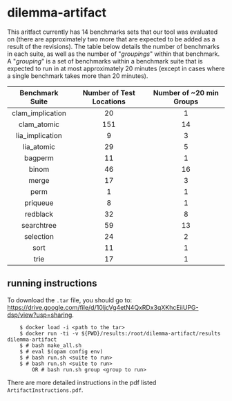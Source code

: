 # dilemma-artifact

This aritfact currently has 14 benchmarks sets that our tool was evaluated on (there are approximately two more that are expected to
be added as a result of the revisions). The table below details the number of benchmarks in each suite, as well as the number of "_groupings_" 
within that benchmark. A "_grouping_" is a set of benchmarks within a benchmark suite that is expected to run in at most approximately 20 minutes 
(except in cases where a single benchmark takes more than 20 minutes).

| Benchmark Suite               | Number of Test Locations    | Number of ~20 min Groups |
| :------------------:          | :------------------------:  | :------------------------:|
|       clam_implication        |      20                     |       1          |
|       clam_atomic             |      151                    |       14         |
|       lia_implication         |      9                      |       3          |
|       lia_atomic              |      29                     |       5          |
|       bagperm                 |      11                     |       1          |
|       binom                   |      46                     |       16         |
|       merge                   |      17                     |       3          |
|       perm                    |      1                      |       1          |
|       priqueue                |      8                      |       1          |
|       redblack                |      32                     |       8          |
|       searchtree              |      59                     |       13         |
|       selection               |      24                     |       2          |
|       sort                    |      11                     |       1          |
|       trie                    |      17                     |       1          |

## running instructions
To download the `.tar` file, you should go to: https://drive.google.com/file/d/10ljcVg4etN4QxRDx3qXKhcEiiUPG-dsp/view?usp=sharing. 
```
    $ docker load -i <path to the tar>
    $ docker run -ti -v ${PWD}/results:/root/dilemma-artifact/results dilemma-artifact
    $ # bash make_all.sh
    $ # eval $(opam config env)
    $ # bash run.sh <suite to run> 
    $ # bash run.sh <suite to run> 
        OR # bash run.sh group <group to run>
```

There are more detailed instructions in the pdf listed `ArtifactInstructions.pdf`. 